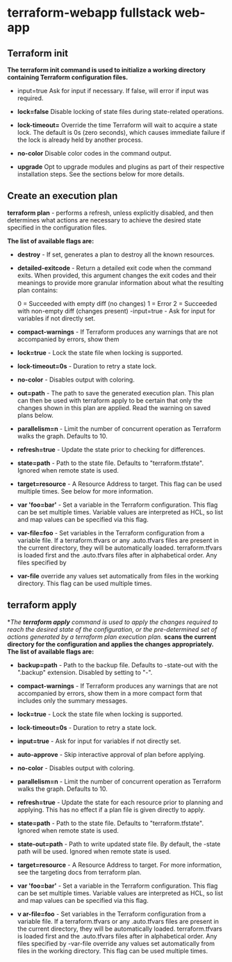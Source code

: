 # terraform-webapp fullstack web-app

## Terraform init

**The terraform init command is used to initialize a working directory containing Terraform configuration files.**

- input=true Ask for input if necessary. If false, will error if input was required.

- **lock=false** Disable locking of state files during state-related operations.

- **lock-timeout=<duration>** Override the time Terraform will wait to acquire a state lock. The default is 0s (zero seconds), which causes immediate failure if the lock is already held by another process.

- **no-color** Disable color codes in the command output.

- **upgrade** Opt to upgrade modules and plugins as part of their respective installation steps. See the sections below for more details.

## Create an execution plan
**terraform plan**  - performs a refresh, unless explicitly disabled, and then determines what actions are necessary to achieve the desired state specified in the configuration files.

 **The list of available flags are:**

-  **destroy** - If set, generates a plan to destroy all the known resources.

-  **detailed-exitcode** - Return a detailed exit code when the command exits. When provided, this argument changes the exit codes and their meanings to provide more granular information about what the resulting plan contains:

    0 = Succeeded with empty diff (no changes)
    1 = Error
    2 = Succeeded with non-empty diff (changes present)
    -input=true - Ask for input for variables if not directly set.

-  **compact-warnings** - If Terraform produces any warnings that are not accompanied by errors, show them
-  **lock=true** - Lock the state file when locking is supported.

-  **lock-timeout=0s** - Duration to retry a state lock.

-  **no-color** - Disables output with coloring.

-  **out=path** - The path to save the generated execution plan. This plan can then be used with terraform apply to be certain that only the changes shown in this plan are applied. Read the warning on saved plans below.

-  **parallelism=n** - Limit the number of concurrent operation as Terraform walks the graph. Defaults to 10.

-  **refresh=true** - Update the state prior to checking for differences.

-  **state=path** - Path to the state file. Defaults to "terraform.tfstate". Ignored when remote state is used.

-  **target=resource** - A Resource Address to target. This flag can be used multiple times. See below for more information.

-  **var 'foo=bar'** - Set a variable in the Terraform configuration. This flag can be set multiple times. Variable values are interpreted as HCL, so list and map values can be specified via this flag.

-  **var-file=foo** - Set variables in the Terraform configuration from a variable file. If a terraform.tfvars or any .auto.tfvars files are present in the current directory, they will be automatically loaded. terraform.tfvars is loaded first and the .auto.tfvars files after in alphabetical order. Any files specified by 

-  **var-file** override any values set automatically from files in the working directory. This flag can be used multiple times.

## terraform apply
**The ***terraform apply** command is used to apply the changes required to reach the desired state of the configuration, or the pre-determined set of actions generated by a terraform plan execution plan.**
**scans the current directory for the configuration and applies the changes appropriately.**
 **The list of available flags are:**

 - **backup=path** - Path to the backup file. Defaults to -state-out with the ".backup" extension. Disabled by setting to "-".

- **compact-warnings** - If Terraform produces any warnings that are not accompanied by errors, show them in a more compact form that includes only the summary      messages.

- **lock=true** - Lock the state file when locking is supported.

- **lock-timeout=0s** - Duration to retry a state lock.

- **input=true** - Ask for input for variables if not directly set.

- **auto-approve** - Skip interactive approval of plan before applying.

- **no-color** - Disables output with coloring.

- **parallelism=n** - Limit the number of concurrent operation as Terraform walks the graph. Defaults to 10.

-  **refresh=true** - Update the state for each resource prior to planning and applying. This has no effect if a plan file is given directly to apply.

-  **state=path** - Path to the state file. Defaults to "terraform.tfstate". Ignored when remote state is used.

-  **state-out=path** - Path to write updated state file. By default, the -state path will be used. Ignored when remote state is used.

-  **target=resource** - A Resource Address to target. For more information, see the targeting docs from terraform plan.

-  **var 'foo=bar'** - Set a variable in the Terraform configuration. This flag can be set multiple times. Variable values are interpreted as HCL, so list and map values can be specified via this flag.

-  **v ar-file=foo** - Set variables in the Terraform configuration from a variable file. If a terraform.tfvars or any .auto.tfvars files are present in the current directory, they will be automatically loaded. terraform.tfvars is loaded first and the .auto.tfvars files after in alphabetical order. Any files specified by -var-file override any values set automatically from files in the working directory. This flag can be used multiple times.

